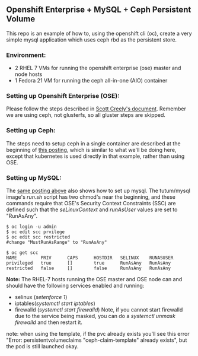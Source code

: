 ## Openshift Enterprise + MySQL + Ceph Persistent Volume

This repo is an example of how to, using the openshift cli (oc), create a very simple mysql application which uses ceph rbd as the persistent store.

### Environment:
* 2 RHEL 7 VMs for running the openshift enterprise (ose) master and node hosts
* 1 Fedora 21 VM for running the ceph all-in-one (AIO) container

### Setting up Openshift Enterprise (OSE):
Please follow the steps described in [Scott Creely's document](https://github.com/screeley44/origin/tree/storage_docs/examples/storage-examples/gluster-examples). Remember we are using ceph, not glusterfs, so all gluster steps are skipped.

### Setting up Ceph:
The steps need to setup ceph in a single container are described at the beginning of [this posting](https://jeffhvance.wordpress.com/2015/07/30/containerized-ceph-kubernetes-mysql/?preview=true&preview_id=4&preview_nonce=f47ab9541e), which is similar to what we'll be doing here, except that kubernetes is used directly in that example, rather than using OSE.

### Setting up MySQL:
The [same posting above](https://jeffhvance.wordpress.com/2015/07/30/containerized-ceph-kubernetes-mysql/?preview=true&preview_id=4&preview_nonce=f47ab9541e) also shows how to set up mysql. The tutum/mysql image's *run.sh* script has two chmod's near the beginning, and these commands require that OSE's Security Context Constraints (SSC) are defined such that the *seLinuxContext* and *runAsUser* values are set to "RunAsAny".

```
$ oc login -u admin
$ oc edit scc prvilege
$ oc edit scc restricted
#change "MustRunAsRange" to "RunAsAny"

$ oc get scc
NAME         PRIV      CAPS      HOSTDIR   SELINUX    RUNASUSER
privileged   true      []        true      RunAsAny   RunAsAny
restricted   false     []        false     RunAsAny   RunAsAny
```
**Note:**
The RHEL-7 hosts running the OSE master and OSE node can and should have the following services enabled and running:
* selinux (*setenforce 1*)
* iptables(*systemctl start iptables*)
* firewalld (*systemctl start firewalld*) Note, if you cannot start firewalld due to the service being masked, you can do a *systemctl unmask firewalld* and then restart it.


note: when using the template, if the pvc already exists you'll see this error "Error: persistentvolumeclaims "ceph-claim-template" already exists", but the pod is still launched okay.


